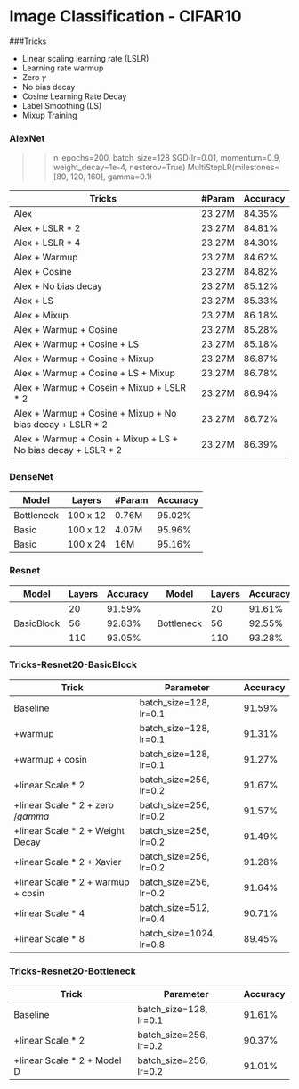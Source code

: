 # Image Classification - CIFAR10

###Tricks 
+ Linear scaling learning rate (LSLR)
+ Learning rate warmup
+ Zero $\gamma$
+ No bias decay
+ Cosine Learning Rate Decay
+ Label Smoothing (LS)
+ Mixup Training


### AlexNet
>>n_epochs=200, batch_size=128
>>SGD(lr=0.01, momentum=0.9, weight_decay=1e-4, nesterov=True)
>>MultiStepLR(milestones=[80, 120, 160], gamma=0.1)

| Tricks | #Param | Accuracy |
| ----  | ----   | -------  |
| Alex  | 23.27M  | 84.35% |
|Alex + LSLR * 2 | 23.27M | 84.81% |
|Alex + LSLR * 4 | 23.27M | 84.30% |
|Alex + Warmup   | 23.27M | 84.62% |
|Alex + Cosine | 23.27M | 84.82% |
|Alex + No bias decay| 23.27M | 85.12% |
|Alex + LS | 23.27M | 85.33% |
|Alex + Mixup | 23.27M | 86.18% |
|Alex + Warmup + Cosine| 23.27M | 85.28% |
|Alex + Warmup + Cosine + LS | 23.27M | 85.18% |
|Alex + Warmup + Cosine + Mixup | 23.27M | 86.87% |
|Alex + Warmup + Cosine + LS + Mixup | 23.27M | 86.78%
|Alex + Warmup + Cosein + Mixup + LSLR * 2 | 23.27M | 86.94% |
|Alex + Warmup + Cosine + Mixup + No bias decay + LSLR * 2 | 23.27M | 86.72% |
|Alex + Warmup + Cosin + Mixup + LS + No bias decay + LSLR * 2| 23.27M | 86.39%|

### DenseNet
| Model | Layers | #Param | Accuracy |
|  ----  | ----  | ---- | ---- |
|Bottleneck | 100 x 12  | 0.76M| 95.02% |
|Basic      | 100 x 12  | 4.07M| 95.96% |
|Basic      | 100 x 24  | 16M  | 95.16% |

### Resnet
| Model | Layers | Accuracy | Model | Layers | Accuracy |
|  ----  | ----  | ---- | ---- | ----| ---|
|           |20   | 91.59% |           |    20 |91.61%|
|BasicBlock |56   | 92.83% | Bottleneck|    56 |92.55%|
|           |110  | 93.05% |           |    110|93.28%|

### Tricks-Resnet20-BasicBlock
| Trick | Parameter | Accuracy|
|----   |----     |----|
|Baseline         | batch_size=128, lr=0.1  |91.59%|
|+warmup          | batch_size=128, lr=0.1  |91.31%|
|+warmup + cosin  | batch_size=128, lr=0.1  |91.27%|
|+linear Scale * 2| batch_size=256, lr=0.2  |91.67%|
|+linear Scale * 2 + zero $/gamma$|batch_size=256, lr=0.2|91.57%|
|+linear Scale * 2 + Weight Decay| batch_size=256, lr=0.2  |91.49%|
|+linear Scale * 2 + Xavier| batch_size=256, lr=0.2 | 91.28%|
|+linear Scale * 2 + warmup + cosin| batch_size=256, lr=0.2|91.64%|
|+linear Scale * 4| batch_size=512, lr=0.4  |90.71%|
|+linear Scale * 8| batch_size=1024, lr=0.8 |89.45%|


### Tricks-Resnet20-Bottleneck
| Trick | Parameter | Accuracy|
|----   |----     |----|
|Baseline         | batch_size=128, lr=0.1  |91.61%|
|+linear Scale * 2| batch_size=256, lr=0.2  |90.37%|
|+linear Scale * 2 + Model D| batch_size=256, lr=0.2 |91.01%|
